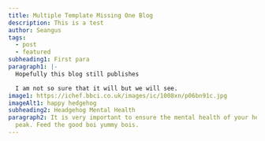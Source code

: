 ```yaml
---
title: Multiple Template Missing One Blog
description: This is a test
author: Seangus
tags:
  - post
  - featured
subheading1: First para
paragraph1: |-
  Hopefully this blog still publishes

  I am not so sure that it will but we will see.
image1: https://ichef.bbci.co.uk/images/ic/1008xn/p06bn91c.jpg
imageAlt1: happy hedgehog
subheading2: Headgehog Mental Health
paragraph2: It is very important to ensure the mental health of your hedgehog is
  peak. Feed the good boi yummy bois.
---
```

